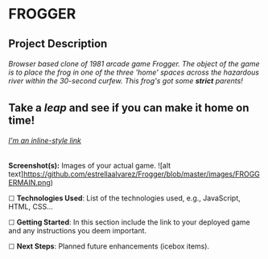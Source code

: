 # FROGGER
## Project Description
###### Browser based clone of 1981 arcade game Frogger. The object of the game is to place the frog in one of the three 'home' spaces across the hazardous river within the 30-second curfew. This frog's got some **strict** parents! 

## Take a *leap* and see if you can make it home on time!
###### [I'm an inline-style link](https://estrellaalvarez.github.io/Frogger/)

**Screenshot(s):** Images of your actual game.
![alt text]https://github.com/estrellaalvarez/Frogger/blob/master/images/FROGGERMAIN.png)

☐ **Technologies Used**: List of the technologies used, e.g., JavaScript, HTML, CSS...

☐ **Getting Started**: In this section include the link to your deployed game and any instructions you deem important.

☐ **Next Steps**: Planned future enhancements (icebox items).
